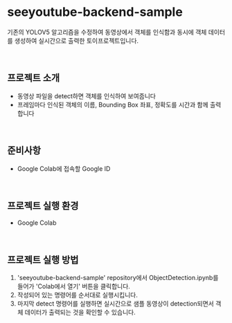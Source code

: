 # seeyoutube-backend-sample
기존의 YOLOV5 알고리즘을 수정하여 동영상에서 객체를 인식함과 동시에 객체 데이터를 생성하여 실시간으로 출력한 토이프로젝트입니다.

</br>

## 프로젝트 소개

- 동영상 파일을 detect하면 객체를 인식하여 보여줍니다
- 프레임마다 인식된 객체의 이름, Bounding Box 좌표, 정확도를 시간과 함께 출력합니다

</br>

## 준비사항

- Google Colab에 접속할 Google ID

</br>

## 프로젝트 실행 환경 

- Google Colab

</br>

## 프로젝트 실행 방법

1. 'seeyoutube-backend-sample' repository에서 ObjectDetection.ipynb를 들어가 'Colab에서 열기' 버튼을 클릭합니다.
2. 작성되어 있는 명령어를 순서대로 실행시킵니다.
3. 마지막 detect 명령어를 실행하면 실시간으로 샘플 동영상이 detection되면서 객체 데이터가 출력되는 것을 확인할 수 있습니다. 
